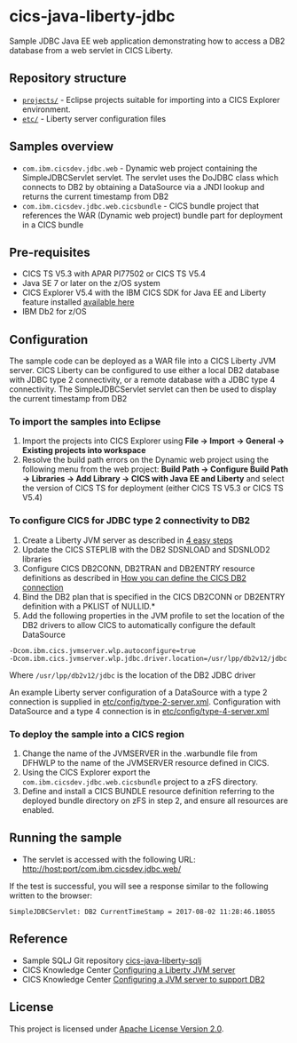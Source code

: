 cics-java-liberty-jdbc
=====================

Sample JDBC Java EE web application demonstrating how to access a DB2 database from a web servlet in CICS Liberty. 


## Repository structure

* [`projects/`](projects) - Eclipse projects suitable for importing into a CICS Explorer environment. 
* [`etc/`](etc) - Liberty server configuration files

## Samples overview

* `com.ibm.cicsdev.jdbc.web` - Dynamic web project containing the SimpleJDBCServlet servlet.  The servlet uses the DoJDBC class which connects 
to DB2 by obtaining a DataSource via a JNDI lookup and returns the current timestamp from DB2
* `com.ibm.cicsdev.jdbc.web.cicsbundle` - CICS bundle project that references the WAR (Dynamic web project) bundle part for deployment in a CICS bundle

## Pre-requisites
* CICS TS V5.3 with APAR PI77502 or CICS TS V5.4 
* Java SE 7 or later on the z/OS system
* CICS Explorer V5.4 with the IBM CICS SDK for Java EE and Liberty feature installed [available here](https://developer.ibm.com/mainframe/products/downloads)
* IBM Db2 for z/OS 

## Configuration
The sample code can be deployed as a WAR file into a CICS Liberty JVM server. CICS Liberty can be configured to use either a local DB2 database with 
JDBC type 2 connectivity,  or a remote database with a JDBC type 4 connectivity. The SimpleJDBCServlet servlet can then be used to display the current 
timestamp from DB2

### To import the samples into Eclipse
1. Import the projects into CICS Explorer using **File -> Import -> General -> Existing projects into workspace**
1. Resolve the build path errors on the Dynamic web project using the following menu from the web project: **Build Path -> Configure Build Path -> Libraries -> Add Library -> CICS with Java EE and Liberty** and select the version of CICS TS for deployment (either CICS TS V5.3 or CICS TS V5.4)

### To configure CICS for JDBC type 2 connectivity to DB2
1. Create a Liberty JVM server as described in [4 easy steps](https://developer.ibm.com/cics/2015/06/04/starting-a-cics-liberty-jvm-server-in-4-easy-steps/)
1. Update the CICS STEPLIB with the DB2 SDSNLOAD and SDSNLOD2 libraries
1. Configure CICS DB2CONN, DB2TRAN and DB2ENTRY resource definitions as described in [How you can define the CICS DB2 connection](https://www.ibm.com/support/knowledgecenter/en/SSGMCP_5.4.0/configuring/databases/dfhtk2c.html)
1. Bind the DB2 plan that is specified in the CICS DB2CONN or DB2ENTRY definition with a PKLIST of NULLID.* 
1. Add the following properties in the JVM profile to set the location of the DB2 drivers to allow CICS to automatically configure the default DataSource 

```
-Dcom.ibm.cics.jvmserver.wlp.autoconfigure=true
-Dcom.ibm.cics.jvmserver.wlp.jdbc.driver.location=/usr/lpp/db2v12/jdbc
```
Where  ```/usr/lpp/db2v12/jdbc``` is the location of the DB2 JDBC driver

An example Liberty server configuration of a DataSource with a type 2 connection is supplied in [etc/config/type-2-server.xml](etc/config/type-2-server.xml). Configuration with DataSource and a type 4 connection is in [etc/config/type-4-server.xml](etc/config/type-4-server.xml)

### To deploy the sample into a CICS region 
1. Change the name of the JVMSERVER in the .warbundle file from DFHWLP to the name of the JVMSERVER resource defined in CICS. 
1. Using the CICS Explorer export the ```com.ibm.cicsdev.jdbc.web.cicsbundle``` project to a zFS directory. 
1. Define and install a CICS BUNDLE resource definition referring to the deployed bundle directory on zFS in step 2, and ensure all resources are enabled. 

## Running the sample
* The servlet is accessed with the following URL:
[http://host:port/com.ibm.cicsdev.jdbc.web/](http://host:port/com.ibm.cicsdev.jdbc.web/)  

If the test is successful, you will see a response similar to the following written to the browser:  

`SimpleJDBCServlet: DB2 CurrentTimeStamp = 2017-08-02 11:28:46.18055`

## Reference
*  Sample SQLJ Git repository  [cics-java-liberty-sqlj](https://github.com/cicsdev/cics-java-liberty-sqlj)
*  CICS Knowledge Center [Configuring a Liberty JVM server](https://www.ibm.com/support/knowledgecenter/SSGMCP_5.4.0/configuring/java/config_jvmserver_liberty.html)
*  CICS Knowledge Center [Configuring a JVM server to support DB2](https://www.ibm.com/support/knowledgecenter/en/SSGMCP_5.4.0/applications/developing/database/dfhtk4b.html)

## License
This project is licensed under [Apache License Version 2.0](LICENSE).
